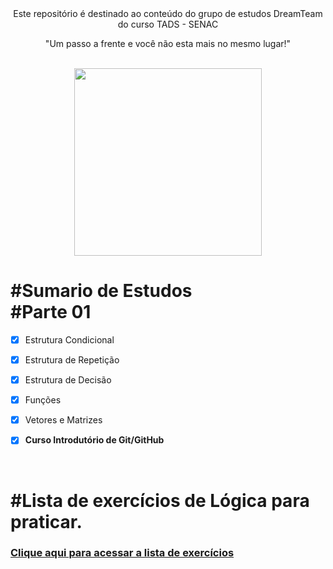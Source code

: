 <div align="center">
Este repositório é destinado ao conteúdo do grupo de estudos DreamTeam do curso TADS - SENAC



"Um passo a frente e você não esta mais no mesmo lugar!" <br/><br/>



<img height="300vh" src="assets/imagens/binary-code.jpg">

</div>

# #Sumario de Estudos<br/>#Parte 01



  - [x] Estrutura Condicional

  - [x] Estrutura de Repetição

  - [x] Estrutura de Decisão 

  - [x] Funções

  - [x] Vetores e Matrizes

  - [x] **Curso Introdutório de Git/GitHub**

  <br/>

   # #Lista de exercícios de Lógica para praticar.

### [Clique aqui para acessar a lista de exercícios](https://amignon.gitbook.io/exercicios-de-programacao/)

 <br/>

</div>
